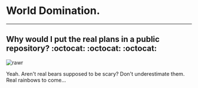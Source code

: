 # World Domination. 
---
Why would I put the real plans in a public repository? :octocat: :octocat: :octocat:
---
![rawr](http://static.skaip.org/img/emoticons/180x180/f6fcff/hug.gif) 

Yeah. Aren't real bears supposed to be scary? Don't underestimate them. 
Real rainbows to come...
